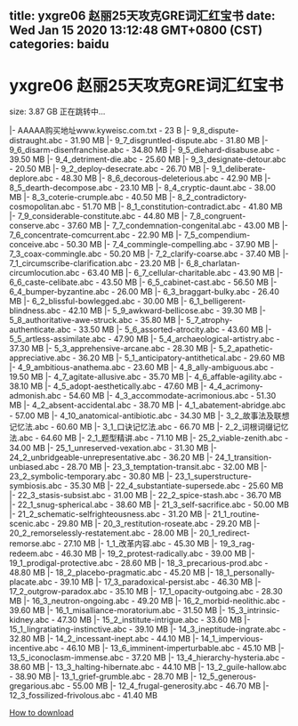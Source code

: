 
title: yxgre06    赵丽25天攻克GRE词汇红宝书
date: Wed Jan 15 2020 13:12:48 GMT+0800 (CST)    
categories: baidu
---

# yxgre06    赵丽25天攻克GRE词汇红宝书
size: 3.87 GB
 正在跳转中...
 
|- AAAAA购买地址www.kyweisc.com.txt - 23 B
|- 9_8_dispute-distraught.abc - 31.90 MB
|- 9_7_disgruntled-dispute.abc - 31.80 MB
|- 9_6_disarm-disenfranchise.abc - 34.80 MB
|- 9_5_diehard-disabuse.abc - 39.50 MB
|- 9_4_detriment-die.abc - 25.60 MB
|- 9_3_designate-detour.abc - 20.50 MB
|- 9_2_deploy-desecrate.abc - 26.70 MB
|- 9_1_deliberate-deplore.abc - 48.30 MB
|- 8_6_decorous-deleterious.abc - 42.90 MB
|- 8_5_dearth-decompose.abc - 23.10 MB
|- 8_4_cryptic-daunt.abc - 38.00 MB
|- 8_3_coterie-crumple.abc - 40.50 MB
|- 8_2_contradictory-cosmopolitan.abc - 51.70 MB
|- 8_1_constitution-contradict.abc - 41.80 MB
|- 7_9_considerable-constitute.abc - 44.80 MB
|- 7_8_congruent-conserve.abc - 37.60 MB
|- 7_7_condemnation-congenital.abc - 43.00 MB
|- 7_6_concentrate-comcurrent.abc - 22.90 MB
|- 7_5_compendium-conceive.abc - 50.30 MB
|- 7_4_commingle-compelling.abc - 37.90 MB
|- 7_3_coax-commingle.abc - 50.20 MB
|- 7_2_clarify-coarse.abc - 37.40 MB
|- 7_1_circumscribe-clarification.abc - 23.20 MB
|- 6_8_charlatan-circumlocution.abc - 63.40 MB
|- 6_7_cellular-charitable.abc - 43.90 MB
|- 6_6_caste-celibate.abc - 43.50 MB
|- 6_5_cabinet-cast.abc - 56.50 MB
|- 6_4_bumper-byzantine.abc - 26.00 MB
|- 6_3_braggart-bulky.abc - 26.40 MB
|- 6_2_blissful-bowlegged.abc - 30.00 MB
|- 6_1_belligerent-blindness.abc - 42.10 MB
|- 5_9_awkward-bellicose.abc - 39.30 MB
|- 5_8_authoritative-awe-struck.abc - 35.80 MB
|- 5_7_atrophy-authenticate.abc - 33.50 MB
|- 5_6_assorted-atrocity.abc - 43.60 MB
|- 5_5_artless-assimilate.abc - 47.90 MB
|- 5_4_archaeological-artistry.abc - 37.30 MB
|- 5_3_apprehensive-arcane.abc - 28.30 MB
|- 5_2_apathetic-appreciative.abc - 36.20 MB
|- 5_1_anticipatory-antithetical.abc - 29.60 MB
|- 4_9_ambitious-anathema.abc - 23.60 MB
|- 4_8_ally-ambiguous.abc - 19.50 MB
|- 4_7_agitate-allusive.abc - 35.70 MB
|- 4_6_affable-agility.abc - 38.10 MB
|- 4_5_adopt-aesthetically.abc - 47.60 MB
|- 4_4_acrimony-admonish.abc - 54.60 MB
|- 4_3_accommodate-acrimonious.abc - 51.30 MB
|- 4_2_absent-accidental.abc - 38.70 MB
|- 4_1_abatement-abridge.abc - 57.00 MB
|- 4_10_anatomical-antibiotic.abc - 34.30 MB
|- 3_2_故事法及联想记忆法.abc - 60.60 MB
|- 3_1_口诀记忆法.abc - 66.70 MB
|- 2_2_词根词缀记忆法.abc - 64.60 MB
|- 2_1_题型精讲.abc - 71.10 MB
|- 25_2_viable-zenith.abc - 34.00 MB
|- 25_1_unreserved-vexation.abc - 31.30 MB
|- 24_2_unbridgeable-unrepresentative.abc - 36.20 MB
|- 24_1_transition-unbiased.abc - 28.70 MB
|- 23_3_temptation-transit.abc - 32.00 MB
|- 23_2_symbolic-temporary.abc - 30.80 MB
|- 23_1_superstructure-symbiosis.abc - 35.30 MB
|- 22_4_substantiate-supersede.abc - 25.60 MB
|- 22_3_stasis-subsist.abc - 31.00 MB
|- 22_2_spice-stash.abc - 36.70 MB
|- 22_1_snug-spherical.abc - 38.60 MB
|- 21_3_self-sacrifice.abc - 50.00 MB
|- 21_2_schematic-selfrighteousness.abc - 31.20 MB
|- 21_1_routine-scenic.abc - 29.80 MB
|- 20_3_restitution-roseate.abc - 29.20 MB
|- 20_2_remorselessly-restatement.abc - 28.00 MB
|- 20_1_redirect-remorse.abc - 27.10 MB
|- 1_1_改革内容.abc - 45.30 MB
|- 19_3_rag-redeem.abc - 46.30 MB
|- 19_2_protest-radically.abc - 39.00 MB
|- 19_1_prodigal-protective.abc - 28.60 MB
|- 18_3_precarious-prod.abc - 48.80 MB
|- 18_2_placebo-pragmatic.abc - 45.20 MB
|- 18_1_personally-placate.abc - 39.10 MB
|- 17_3_paradoxical-persist.abc - 46.30 MB
|- 17_2_outgrow-paradox.abc - 35.10 MB
|- 17_1_opacity-outgoing.abc - 28.30 MB
|- 16_3_neutron-ongoing.abc - 49.20 MB
|- 16_2_morbid-neolithic.abc - 39.60 MB
|- 16_1_misalliance-moratorium.abc - 31.50 MB
|- 15_3_intrinsic-kidney.abc - 47.30 MB
|- 15_2_institute-intrigue.abc - 33.60 MB
|- 15_1_Iingratiating-instinctive.abc - 39.10 MB
|- 14_3_ineptitude-ingrate.abc - 32.80 MB
|- 14_2_incessant-inept.abc - 44.10 MB
|- 14_1_impervious-incentive.abc - 46.10 MB
|- 13_6_imminent-imperturbable.abc - 45.10 MB
|- 13_5_iconoclasm-immense.abc - 37.20 MB
|- 13_4_hierarchy-hysteria.abc - 38.60 MB
|- 13_3_halting-hibernate.abc - 44.10 MB
|- 13_2_guile-hallow.abc - 38.90 MB
|- 13_1_grief-grumble.abc - 28.70 MB
|- 12_5_generous-gregarious.abc - 55.00 MB
|- 12_4_frugal-generosity.abc - 46.70 MB
|- 12_3_fossilized-frivolous.abc - 41.40 MB

[How to download](https://bpcam.bemobtrk.com/go/2ceec3aa-1ca2-46d6-b9ff-aaa5c184517c?jno=186)